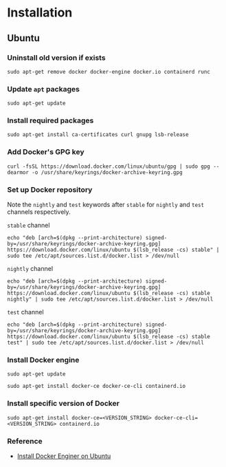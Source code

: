 # Installation

## Ubuntu

### Uninstall old version if exists

```none
sudo apt-get remove docker docker-engine docker.io containerd runc
```

### Update `apt` packages

```none
sudo apt-get update
```

### Install required packages

```none
sudo apt-get install ca-certificates curl gnupg lsb-release
```

### Add Docker's GPG key

```none
curl -fsSL https://download.docker.com/linux/ubuntu/gpg | sudo gpg --dearmor -o /usr/share/keyrings/docker-archive-keyring.gpg
```

### Set up Docker repository

Note the `nightly` and `test` keywords after `stable` for `nightly` and `test` channels respectively.

`stable` channel

```none
echo "deb [arch=$(dpkg --print-architecture) signed-by=/usr/share/keyrings/docker-archive-keyring.gpg] https://download.docker.com/linux/ubuntu $(lsb_release -cs) stable" | sudo tee /etc/apt/sources.list.d/docker.list > /dev/null
```

`nightly` channel

```none
echo "deb [arch=$(dpkg --print-architecture) signed-by=/usr/share/keyrings/docker-archive-keyring.gpg] https://download.docker.com/linux/ubuntu $(lsb_release -cs) stable nightly" | sudo tee /etc/apt/sources.list.d/docker.list > /dev/null
```

`test` channel

```none
echo "deb [arch=$(dpkg --print-architecture) signed-by=/usr/share/keyrings/docker-archive-keyring.gpg] https://download.docker.com/linux/ubuntu $(lsb_release -cs) stable test" | sudo tee /etc/apt/sources.list.d/docker.list > /dev/null
```

### Install Docker engine

```none
sudo apt-get update
```

```none
sudo apt-get install docker-ce docker-ce-cli containerd.io
```

### Install specific version of Docker

```none
sudo apt-get install docker-ce=<VERSION_STRING> docker-ce-cli=<VERSION_STRING> containerd.io
```

### Reference

- [Install Docker Enginer on Ubuntu](https://docs.docker.com/engine/install/ubuntu/)
